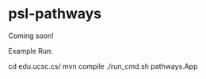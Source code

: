 psl-pathways
============

Coming soon!


Example Run:

cd edu.ucsc.cs/
mvn compile
./run_cmd.sh pathways.App
